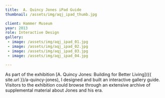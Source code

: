```yaml
---
title:  A. Quincy Jones iPad Guide
thumbnail: /assets/img/aqj_ipad_thumb.jpg

client: Hammer Museum
year: 2013
role: Interactive Design
gallery:
 - image: /assets/img/aqj_ipad_01.jpg
 - image: /assets/img/aqj_ipad_02.jpg
 - image: /assets/img/aqj_ipad_03.jpg
 - image: /assets/img/aqj_ipad_04.jpg

---
```


As part of the exhibition [A. Quincy Jones: Building for Better Living]({{ site.url }}/a-quincy-jones), I designed and built an interactive gallery guide. Visitors to the exhibition could browse through an extensive archive of supplemental material about Jones and his era.

